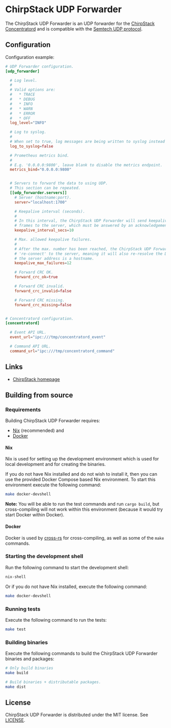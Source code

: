 # ChirpStack UDP Forwarder

The ChirpStack UDP Forwarder is an UDP forwarder for the [ChirpStack Concentratord](https://www.chirpstack.io/docs/chirpstack-concentratord/index.html)
and is compatible with the [Semtech UDP protocol](https://github.com/Lora-net/packet_forwarder/blob/master/PROTOCOL.TXT).

## Configuration

Configuration example:

```toml
# UDP Forwarder configuration.
[udp_forwarder]

  # Log level.
  #
  # Valid options are:
  #   * TRACE
  #   * DEBUG
  #   * INFO
  #   * WARN
  #   * ERROR
  #   * OFF
  log_level="INFO"

  # Log to syslog.
  #
  # When set to true, log messages are being written to syslog instead of stdout.
  log_to_syslog=false

  # Prometheus metrics bind.
  #
  # E.g. '0.0.0.0:9800', leave blank to disable the metrics endpoint.
  metrics_bind="0.0.0.0:9800"


  # Servers to forward the data to using UDP.
  # This section can be repeated.
  [[udp_forwarder.servers]]
    # Server (hostname:port).
    server="localhost:1700"

    # Keepalive interval (seconds).
    #
    # In this interval, the ChirpStack UDP Forwarder will send keepalive
    # frames to the server, which must be answered by an acknowledgement.
    keepalive_interval_secs=10

    # Max. allowed keepalive failures.
    #
    # After the max. number has been reached, the ChirpStack UDP Forwarder will
    # 're-connect' to the server, meaning it will also re-resolve the DNS in case
    # the server address is a hostname.
    keepalive_max_failures=12

	# Forward CRC OK.
	forward_crc_ok=true

	# Forward CRC invalid.
	forward_crc_invalid=false

	# Forward CRC missing.
	forward_crc_missing=false


# Concentratord configuration.
[concentratord]

  # Event API URL.
  event_url="ipc:///tmp/concentratord_event"

  # Command API URL.
  command_url="ipc:///tmp/concentratord_command"
```

## Links

* [ChirpStack homepage](https://www.chirpstack.io/)

## Building from source

### Requirements

Building ChirpStack UDP Forwarder requires:

* [Nix](https://nixos.org/download.html) (recommended) and
* [Docker](https://www.docker.com/)

#### Nix

Nix is used for setting up the development environment which is used for local
development and for creating the binaries.

If you do not have Nix installed and do not wish to install it, then you can
use the provided Docker Compose based Nix environment. To start this environment
execute the following command:

```bash
make docker-devshell
```

**Note:** You will be able to run the test commands and run `cargo build`, but
cross-compiling will not work within this environment (because it would try start
Docker within Docker).

#### Docker

Docker is used by [cross-rs](https://github.com/cross-rs/cross) for cross-compiling,
as well as some of the `make` commands.

### Starting the development shell

Run the following command to start the development shell:

```bash
nix-shell
```

Or if you do not have Nix installed, execute the following command:

```bash
make docker-devshell
```

### Running tests

Execute the following command to run the tests:

```bash
make test
```

### Building binaries

Execute the following commands to build the ChirpStack UDP Forwarder binaries
and packages:

```bash
# Only build binaries
make build

# Build binaries + distributable packages.
make dist
```

## License

ChirpStack UDP Forwarder is distributed under the MIT license. See
[LICENSE](https://github.com/brocaar/chirpstack-udp-forwarder/blob/master/LICENSE).
